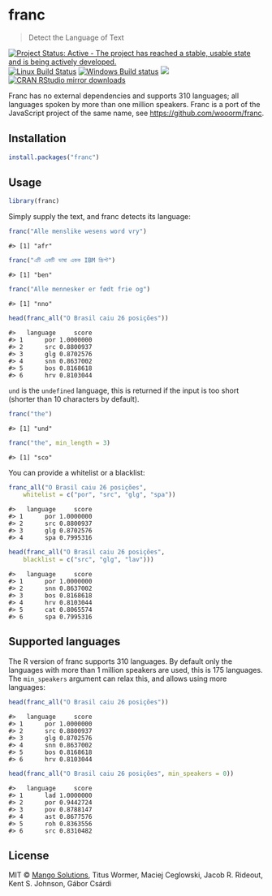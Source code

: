 


# franc

> Detect the Language of Text

[![Project Status: Active - The project has reached a stable, usable state and is being actively developed.](http://www.repostatus.org/badges/latest/active.svg)](http://www.repostatus.org/#active)
[![Linux Build Status](https://travis-ci.org/gaborcsardi/franc.svg?branch=master)](https://travis-ci.org/Gaborcsardi/franc)
[![Windows Build
status](https://ci.appveyor.com/api/projects/status/github/gaborcsardi/franc?svg=true)](https://ci.appveyor.com/project/gaborcsardi/franc)
[![](http://www.r-pkg.org/badges/version/franc)](http://www.r-pkg.org/pkg/franc)
[![CRAN RStudio mirror downloads](http://cranlogs.r-pkg.org/badges/franc)](http://www.r-pkg.org/pkg/franc)

Franc has no external dependencies and supports 310 languages; all
languages spoken by more than one million speakers. Franc is a port
of the JavaScript project of the same name, see
https://github.com/wooorm/franc.

## Installation


```r
install.packages("franc")
```

## Usage


```r
library(franc)
```

Simply supply the text, and franc detects its language:


```r
franc("Alle menslike wesens word vry")
```

```
#> [1] "afr"
```

```r
franc("এটি একটি ভাষা একক IBM স্ক্রিপ্ট")
```

```
#> [1] "ben"
```

```r
franc("Alle mennesker er født frie og")
```

```
#> [1] "nno"
```

```r
head(franc_all("O Brasil caiu 26 posições"))
```

```
#>   language     score
#> 1      por 1.0000000
#> 2      src 0.8800937
#> 3      glg 0.8702576
#> 4      snn 0.8637002
#> 5      bos 0.8168618
#> 6      hrv 0.8103044
```

`und` is the `undefined` language, this is returned if the input is
too short (shorter than 10 characters by default).


```r
franc("the")
```

```
#> [1] "und"
```

```r
franc("the", min_length = 3)
```

```
#> [1] "sco"
```

You can provide a whitelist or a blacklist:


```r
franc_all("O Brasil caiu 26 posições",
    whitelist = c("por", "src", "glg", "spa"))
```

```
#>   language     score
#> 1      por 1.0000000
#> 2      src 0.8800937
#> 3      glg 0.8702576
#> 4      spa 0.7995316
```

```r
head(franc_all("O Brasil caiu 26 posições",
    blacklist = c("src", "glg", "lav")))
```

```
#>   language     score
#> 1      por 1.0000000
#> 2      snn 0.8637002
#> 3      bos 0.8168618
#> 4      hrv 0.8103044
#> 5      cat 0.8065574
#> 6      spa 0.7995316
```

## Supported languages

The R version of franc supports 310 languages. By default only the
languages with more than 1 million speakers are used, this is 175
languages. The `min_speakers` argument can relax this, and allows
using more languages:


```r
head(franc_all("O Brasil caiu 26 posições"))
```

```
#>   language     score
#> 1      por 1.0000000
#> 2      src 0.8800937
#> 3      glg 0.8702576
#> 4      snn 0.8637002
#> 5      bos 0.8168618
#> 6      hrv 0.8103044
```

```r
head(franc_all("O Brasil caiu 26 posições", min_speakers = 0))
```

```
#>   language     score
#> 1      lad 1.0000000
#> 2      por 0.9442724
#> 3      pov 0.8788147
#> 4      ast 0.8677576
#> 5      roh 0.8363556
#> 6      src 0.8310482
```

## License

MIT © [Mango Solutions](https://github.com/mangothecat), Titus Wormer,
Maciej Ceglowski, Jacob R. Rideout, Kent S. Johnson, Gábor Csárdi
